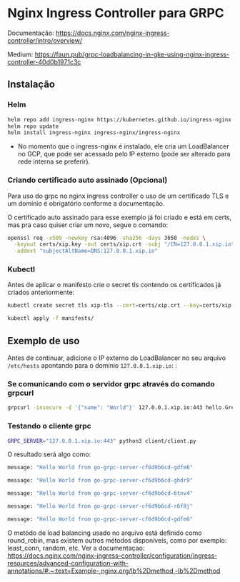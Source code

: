 # Nginx Ingress Controller para GRPC

Documentação: https://docs.nginx.com/nginx-ingress-controller/intro/overview/

Medium: https://faun.pub/grpc-loadbalancing-in-gke-using-nginx-ingress-controller-40d0b1971c3c

## Instalação

### Helm

```bash
helm repo add ingress-nginx https://kubernetes.github.io/ingress-nginx
helm repo update
helm install ingress-nginx ingress-nginx/ingress-nginx
```

- No momento que o ingress-nginx é instalado, ele cria um LoadBalancer no GCP, que pode ser acessado pelo IP externo (pode ser alterado para rede interna se preferir).

### Criando certificado auto assinado (Opcional)

Para uso do grpc no nginx ingress controller o uso de um certificado TLS e um domínio é obrigatório conforme a documentação.

O certificado auto assinado para esse exemplo já foi criado e está em certs, mas pra caso quiser criar um novo, segue o comando:

```bash
openssl req -x509 -newkey rsa:4096 -sha256 -days 3650 -nodes \
  -keyout certs/xip.key -out certs/xip.crt -subj "/CN=127.0.0.1.xip.io" \
  -addext "subjectAltName=DNS:127.0.0.1.xip.io"
```

### Kubectl

Antes de aplicar o manifesto crie o secret tls contendo os certificados já criados anteriormente:

```bash
kubectl create secret tls xip-tls --cert=certs/xip.crt --key=certs/xip.key
```

```bash
kubectl apply -f manifests/
```

## Exemplo de uso

Antes de continuar, adicione o IP externo do LoadBalancer no seu arquivo `/etc/hosts` apontando para o domínio `127.0.0.1.xip.io`: :

### Se comunicando com o servidor grpc através do comando grpcurl

```bash
grpcurl -insecure -d '{"name": "World"}' 127.0.0.1.xip.io:443 hello.Greeter/SayHello
```

### Testando o cliente grpc

```bash
GRPC_SERVER="127.0.0.1.xip.io:443" python3 client/client.py
```

O resultado será algo como:

```bash
message: "Hello World from go-grpc-server-cf6d9b6cd-gdfm6"

message: "Hello World from go-grpc-server-cf6d9b6cd-ghdr9"

message: "Hello World from go-grpc-server-cf6d9b6cd-6tnv4"

message: "Hello World from go-grpc-server-cf6d9b6cd-r6f8j"

message: "Hello World from go-grpc-server-cf6d9b6cd-gdfm6"
```

O metódo de load balancing usado no arquivo está definido como round_robin, mas existem outros métodos disponíveis, como por exemplo: least_conn, random, etc.
Ver a documentaçao:
https://docs.nginx.com/nginx-ingress-controller/configuration/ingress-resources/advanced-configuration-with-annotations/#:~:text=Example-,nginx.org/lb%2Dmethod,-lb%2Dmethod
